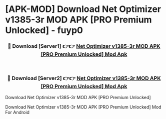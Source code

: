 # [APK-MOD] Download Net Optimizer v1385-3r MOD APK [PRO Premium Unlocked] - fuyp0


<div align="center">
<h3>🔴 Download [Server1] 👉👉 <a href="https://apk-comot.site?title=Net_Optimizer_v1385-3r_MOD_APK_[PRO_Premium_Unlocked]">Net Optimizer v1385-3r MOD APK [PRO Premium Unlocked] Mod Apk</a></h3><br>
<h3>🔴 Download [Server2] 👉👉 <a href="https://apk-comot.site?title=Net_Optimizer_v1385-3r_MOD_APK_[PRO_Premium_Unlocked]">Net Optimizer v1385-3r MOD APK [PRO Premium Unlocked] Mod Apk</a></h3>
</div>



Download Net Optimizer v1385-3r MOD APK [PRO Premium Unlocked] 

Download Net Optimizer v1385-3r MOD APK [PRO Premium Unlocked] Mod For Android